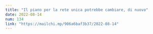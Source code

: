 ```yaml
---
title: "Il piano per la rete unica potrebbe cambiare, di nuovo"
date: 2022-08-14
num: 134
link: "https://mailchi.mp/906a6baf3b37/2022-08-14"
---
```

